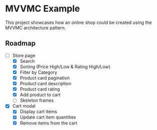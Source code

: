# MVVMC Example

This project showcases how an online shop could be created using the MVVMC architecture pattern.

## Roadmap

- [ ] Store page
    - [x] Search
    - [x] Sorting (Price High/Low & Rating High/Low)
    - [x] Filter by Category
    - [x] Product card pagination
    - [x] Product card description
    - [x] Product card rating
    - [x] Add product to cart
    - [ ] Skeleton frames
- [x] Cart modal
    - [x] Display cart items
    - [x] Update cart item quantities
    - [x] Remove items from the cart
